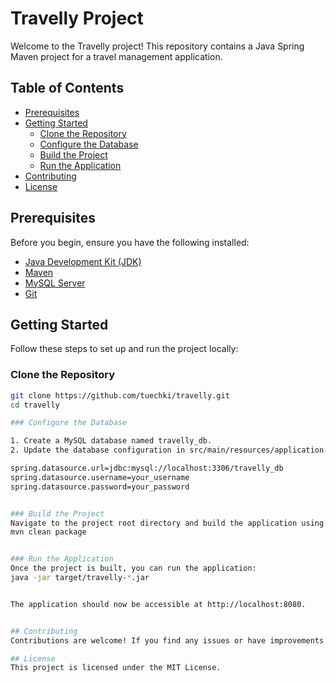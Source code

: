 # Travelly Project

Welcome to the Travelly project! This repository contains a Java Spring Maven project for a travel management application.

## Table of Contents
- [Prerequisites](#prerequisites)
- [Getting Started](#getting-started)
  - [Clone the Repository](#clone-the-repository)
  - [Configure the Database](#configure-the-database)
  - [Build the Project](#build-the-project)
  - [Run the Application](#run-the-application)
- [Contributing](#contributing)
- [License](#license)

## Prerequisites

Before you begin, ensure you have the following installed:

- [Java Development Kit (JDK)](https://www.oracle.com/java/technologies/javase-downloads.html)
- [Maven](https://maven.apache.org/download.cgi)
- [MySQL Server](https://dev.mysql.com/downloads/mysql/)
- [Git](https://git-scm.com/downloads)

## Getting Started

Follow these steps to set up and run the project locally:

### Clone the Repository

```bash
git clone https://github.com/tuechki/travelly.git
cd travelly

### Configure the Database

1. Create a MySQL database named travelly_db.
2. Update the database configuration in src/main/resources/application.properties:

spring.datasource.url=jdbc:mysql://localhost:3306/travelly_db
spring.datasource.username=your_username
spring.datasource.password=your_password


### Build the Project
Navigate to the project root directory and build the application using Maven:
mvn clean package


### Run the Application
Once the project is built, you can run the application:
java -jar target/travelly-*.jar


The application should now be accessible at http://localhost:8080.


## Contributing
Contributions are welcome! If you find any issues or have improvements to suggest, please open an issue or create a pull request.

## License
This project is licensed under the MIT License.
